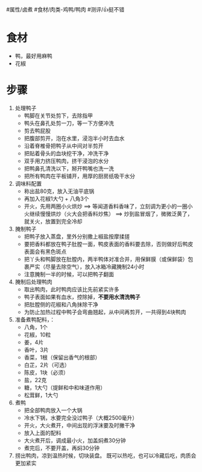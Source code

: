 #属性/卤煮 
#食材/肉类-鸡鸭/鸭肉
#测评/👍挺不错 

# 食材
- 鸭，最好用麻鸭
- 花椒

# 步骤
1. 处理鸭子
	- 鸭脚在关节处剪下，去除指甲
	- 鸭头在鼻孔处剪一刀，等一下方便冲洗
	- 剪去鸭屁股
	- 把腹部剪开，泡在水里，浸泡半小时去血水
	- 沿着脊椎骨把鸭子从中间对半剪开
	- 把贴着骨头的血块挖干净，冲洗干净
	- 双手用力挤压鸭肉，挤干浸泡的水分
	- 把鸭鼻孔清洗以下，掰开鸭嘴也洗一洗
	- 把所有鸭肉在平板铺开，用厚的厨房纸吸干水分
2. 调味料配置
	- 称出盐80克，放入无油平底锅
	- 再加入花椒1大勺 + 八角3个
	- 开火，先用两圈小火烘炒 
	  ==> 等闻道香料香味了，立刻调为更小的一圈小火继续慢慢烘炒（火大会把香料炒焦）
	  ==> 炒到盐冒烟了，微微泛黄了，就关火，放置到完全冷却
3. 腌制鸭子
	- 把鸭子放入蒸盘，里外分别撒上椒盐按摩揉搓
	- 要把香料都放在鸭子肚膛一面，鸭皮表面的香料要去除，否则做好后鸭皮表面会有黑色斑点
	- 把丫头和鸭脚放在肚膛内，两半鸭体对准合并，用保鲜膜（或保鲜袋）包裹严实（尽量去除空气），放入冰箱冷藏腌制24小时
	- 注意腌制一半的时候，可以把鸭子翻面
4. 腌制后处理鸭肉
	- 取出鸭肉，此时鸭肉应该比先前紧实许多
	- 鸭子表面如果有血水，控除掉，**不要用水清洗鸭子**
	- 把肚膛侧的花椒和八角抹除干净
	- 为防止加热过程中鸭子会弯曲翘起，从中间再剪开，一共得到4块鸭肉
5. 准备煮鸭配料，：
	- 八角，1个
	- 花椒，10粒
	- 姜，4片
	- 香叶，3片
	- 香菜，1根（保留出香气的根部）
	- 白芷，2片（可选）
	- 陈皮，1块（必须）
	- 盐，22克
	- 糖，1大勺（提鲜和中和味道作用）
	- 松茸鲜，1大勺
6. 煮鸭
	- 把全部鸭肉放入一个大锅
	- 冷水下锅，水要完全没过鸭子（大概2500毫升）
	- 开火，大火煮开，中间出现的浮沫要及时撇干净
	- 放入上面的配料
	- 大火煮开后，调成最小火，加盖焖煮30分钟
	- 煮完后，不要开盖，再焖30分钟
7. 捞出鸭肉，凉到温热时候，切块装盘。
   既可以热吃，也可以冷藏后吃，肉质会更加紧实